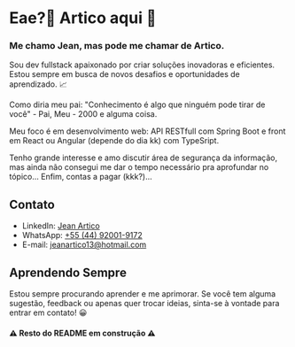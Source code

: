 # Eae?🤙 Artico aqui 🐧

### Me chamo Jean, mas pode me chamar de Artico. 

Sou dev fullstack apaixonado por criar soluções inovadoras e eficientes. Estou sempre em busca de novos desafios e oportunidades de aprendizado. 📈

Como diria meu pai: "Conhecimento é algo que ninguém pode tirar de você" - Pai, Meu - 2000 e alguma coisa.

Meu foco é em desenvolvimento web: API RESTfull com Spring Boot e front em React ou Angular (depende do dia kk) com TypeSript.

Tenho grande interesse e amo discutir área de segurança da informação, mas ainda não consegui me dar o tempo necessário pra aprofundar no tópico... Enfim, contas a pagar (kkk?)...

## Contato

- LinkedIn: [Jean Artico](https://www.linkedin.com/in/jean-artico/)
- WhatsApp: [+55 (44) 92001-9172](https://w.app/JeanArtico)
- E-mail: [jeanartico13@hotmail.com](jeanartico13@hotmail.com)

<!-- 
<div>
<a href="https://www.linkedin.com/in/jean-artico/" target="_blank"><img loading="lazy" src="https://img.shields.io/badge/-LinkedIn-%230077B5?style=for-the-badge&logo=linkedin&logoColor=white" target="_blank"></a>   
</div>
-->

## Aprendendo Sempre

Estou sempre procurando aprender e me aprimorar. Se você tem alguma sugestão, feedback ou apenas quer trocar ideias, sinta-se à vontade para entrar em contato! 😀

#### ⚠ Resto do README em construção ⚠
